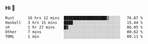 ### Hi 👋

<!--START_SECTION:waka-->

```txt
Rust      16 hrs 12 mins  ███████████████████▒░░░░░   76.87 %
Haskell   3 hrs 15 mins   ████░░░░░░░░░░░░░░░░░░░░░   15.44 %
sh        1 hr 27 mins    █▓░░░░░░░░░░░░░░░░░░░░░░░   06.95 %
Other     7 mins          ░░░░░░░░░░░░░░░░░░░░░░░░░   00.62 %
TOML      1 min           ░░░░░░░░░░░░░░░░░░░░░░░░░   00.11 %
```

<!--END_SECTION:waka-->
